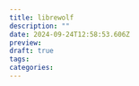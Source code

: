```yaml
---
title: librewolf
description: ""
date: 2024-09-24T12:58:53.606Z
preview: 
draft: true
tags: 
categories:
---
```

